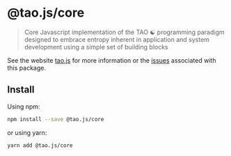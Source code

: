 # @tao.js/core

> Core Javascript implementation of the TAO ☯ programming paradigm designed to embrace entropy
> inherent in application and system development using a simple set of building blocks

See the website [tao.js](tao.js.org) for more information or the [issues](https://github.com/zzyzxlab/tao.js/issues?q=is%3Aissue+is%3Aopen+label%3A"pkg%3A+core")
associated with this package.

## Install

Using npm:

```sh
npm install --save @tao.js/core
```

or using yarn:

```sh
yarn add @tao.js/core
```

